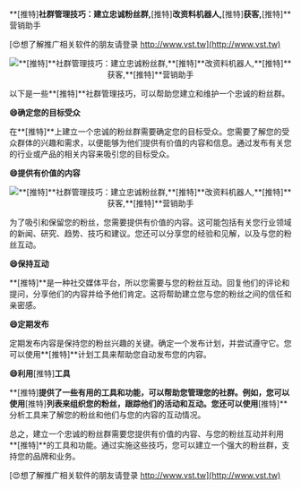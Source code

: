 **[推特]**社群管理技巧：建立忠诚粉丝群,**[推特]**改资料机器人,**[推特]**获客,**[推特]**营销助手

[😍想了解推广相关软件的朋友请登录 http://www.vst.tw](http://www.vst.tw)

 <center><img src="https://vst.tw/MP4/tuiguang/png/3.png" alt="**[推特]**社群管理技巧：建立忠诚粉丝群,**[推特]**改资料机器人,**[推特]**获客,**[推特]**营销助手"></center>

以下是一些**[推特]**社群管理技巧，可以帮助您建立和维护一个忠诚的粉丝群。

**😄确定您的目标受众**

在**[推特]**上建立一个忠诚的粉丝群需要确定您的目标受众。您需要了解您的受众群体的兴趣和需求，以便能够为他们提供有价值的内容和信息。通过发布有关您的行业或产品的相关内容来吸引您的目标受众。

**😄提供有价值的内容**

 <center><img src="https://vst.tw/MP4/tuiguang/png/2.png" alt="**[推特]**社群管理技巧：建立忠诚粉丝群,**[推特]**改资料机器人,**[推特]**获客,**[推特]**营销助手"></center>

为了吸引和保留您的粉丝，您需要提供有价值的内容。这可能包括有关您行业领域的新闻、研究、趋势、技巧和建议。您还可以分享您的经验和见解，以及与您的粉丝互动。

**😄保持互动**

**[推特]**是一种社交媒体平台，所以您需要与您的粉丝互动。回复他们的评论和提问，分享他们的内容并给予他们肯定。这将帮助建立您与您的粉丝之间的信任和亲密感。

**😄定期发布**

定期发布内容是保持您的粉丝兴趣的关键。确定一个发布计划，并尝试遵守它。您可以使用**[推特]**计划工具来帮助您自动发布您的内容。

**😄利用**[推特]**工具**

**[推特]**提供了一些有用的工具和功能，可以帮助您管理您的社群。例如，您可以使用**[推特]**列表来组织您的粉丝，跟踪他们的活动和互动。您还可以使用**[推特]**分析工具来了解您的粉丝和他们与您的内容的互动情况。

总之，建立一个忠诚的粉丝群需要您提供有价值的内容、与您的粉丝互动并利用**[推特]**的工具和功能。通过实施这些技巧，您可以建立一个强大的粉丝群，支持您的品牌和业务。

[😍想了解推广相关软件的朋友请登录 http://www.vst.tw](http://www.vst.tw)



